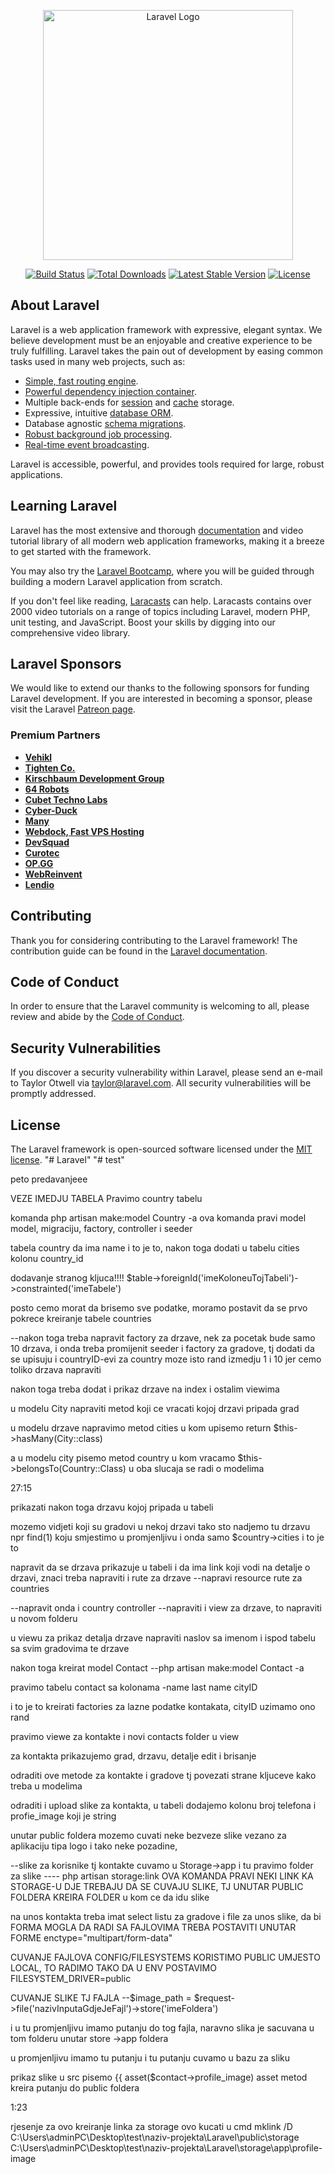<p align="center"><a href="https://laravel.com" target="_blank"><img src="https://raw.githubusercontent.com/laravel/art/master/logo-lockup/5%20SVG/2%20CMYK/1%20Full%20Color/laravel-logolockup-cmyk-red.svg" width="400" alt="Laravel Logo"></a></p>

<p align="center">
<a href="https://github.com/laravel/framework/actions"><img src="https://github.com/laravel/framework/workflows/tests/badge.svg" alt="Build Status"></a>
<a href="https://packagist.org/packages/laravel/framework"><img src="https://img.shields.io/packagist/dt/laravel/framework" alt="Total Downloads"></a>
<a href="https://packagist.org/packages/laravel/framework"><img src="https://img.shields.io/packagist/v/laravel/framework" alt="Latest Stable Version"></a>
<a href="https://packagist.org/packages/laravel/framework"><img src="https://img.shields.io/packagist/l/laravel/framework" alt="License"></a>
</p>

## About Laravel

Laravel is a web application framework with expressive, elegant syntax. We believe development must be an enjoyable and creative experience to be truly fulfilling. Laravel takes the pain out of development by easing common tasks used in many web projects, such as:

- [Simple, fast routing engine](https://laravel.com/docs/routing).
- [Powerful dependency injection container](https://laravel.com/docs/container).
- Multiple back-ends for [session](https://laravel.com/docs/session) and [cache](https://laravel.com/docs/cache) storage.
- Expressive, intuitive [database ORM](https://laravel.com/docs/eloquent).
- Database agnostic [schema migrations](https://laravel.com/docs/migrations).
- [Robust background job processing](https://laravel.com/docs/queues).
- [Real-time event broadcasting](https://laravel.com/docs/broadcasting).

Laravel is accessible, powerful, and provides tools required for large, robust applications.

## Learning Laravel

Laravel has the most extensive and thorough [documentation](https://laravel.com/docs) and video tutorial library of all modern web application frameworks, making it a breeze to get started with the framework.

You may also try the [Laravel Bootcamp](https://bootcamp.laravel.com), where you will be guided through building a modern Laravel application from scratch.

If you don't feel like reading, [Laracasts](https://laracasts.com) can help. Laracasts contains over 2000 video tutorials on a range of topics including Laravel, modern PHP, unit testing, and JavaScript. Boost your skills by digging into our comprehensive video library.

## Laravel Sponsors

We would like to extend our thanks to the following sponsors for funding Laravel development. If you are interested in becoming a sponsor, please visit the Laravel [Patreon page](https://patreon.com/taylorotwell).

### Premium Partners

- **[Vehikl](https://vehikl.com/)**
- **[Tighten Co.](https://tighten.co)**
- **[Kirschbaum Development Group](https://kirschbaumdevelopment.com)**
- **[64 Robots](https://64robots.com)**
- **[Cubet Techno Labs](https://cubettech.com)**
- **[Cyber-Duck](https://cyber-duck.co.uk)**
- **[Many](https://www.many.co.uk)**
- **[Webdock, Fast VPS Hosting](https://www.webdock.io/en)**
- **[DevSquad](https://devsquad.com)**
- **[Curotec](https://www.curotec.com/services/technologies/laravel/)**
- **[OP.GG](https://op.gg)**
- **[WebReinvent](https://webreinvent.com/?utm_source=laravel&utm_medium=github&utm_campaign=patreon-sponsors)**
- **[Lendio](https://lendio.com)**

## Contributing

Thank you for considering contributing to the Laravel framework! The contribution guide can be found in the [Laravel documentation](https://laravel.com/docs/contributions).

## Code of Conduct

In order to ensure that the Laravel community is welcoming to all, please review and abide by the [Code of Conduct](https://laravel.com/docs/contributions#code-of-conduct).

## Security Vulnerabilities

If you discover a security vulnerability within Laravel, please send an e-mail to Taylor Otwell via [taylor@laravel.com](mailto:taylor@laravel.com). All security vulnerabilities will be promptly addressed.

## License

The Laravel framework is open-sourced software licensed under the [MIT license](https://opensource.org/licenses/MIT).
"# Laravel" 
"# test" 




peto predavanjeee

VEZE IMEDJU TABELA
Pravimo country tabelu

komanda php artisan make:model Country -a
ova komanda pravi model model, migraciju, factory, controller i seeder

tabela country da ima name i to je to, nakon toga dodati u tabelu cities kolonu country_id

dodavanje stranog kljuca!!!!
$table->foreignId('imeKoloneuTojTabeli')->constrainted('imeTabele')

posto cemo morat da brisemo sve podatke, moramo postavit da se prvo pokrece kreiranje tabele countries

--nakon toga treba napravit factory za drzave, nek za pocetak bude samo 10 drzava, i onda treba promijenit seeder i factory za gradove, tj dodati da se upisuju i countryID-evi
za country moze isto rand izmedju 1 i 10 jer cemo toliko drzava napraviti

nakon toga treba dodat i prikaz drzave na index i ostalim viewima

u modelu City napraviti metod koji ce vracati kojoj drzavi pripada grad

u modelu drzave napravimo metod cities u kom upisemo return $this->hasMany(City::class)

a u modelu city pisemo metod country u kom vracamo $this->belongsTo(Country::Class) u oba slucaja se radi o modelima 

27:15


prikazati nakon toga drzavu kojoj pripada u tabeli

mozemo vidjeti koji su gradovi u nekoj drzavi tako sto nadjemo tu drzavu npr find(1) koju smjestimo u promjenljivu i onda samo $country->cities i to je to

napravit da se drzava prikazuje u tabeli i da ima link koji vodi na detalje o drzavi, znaci treba napraviti i rute za drzave 
--napravi resource rute za countries

--napravit onda i country controller 
--napraviti i view za drzave, to napraviti u novom folderu

u viewu za prikaz detalja drzave napraviti naslov sa imenom i ispod tabelu sa svim gradovima te drzave


nakon toga kreirat model Contact
--php artisan make:model Contact -a

pravimo tabelu contact sa kolonama 
-name
last name
cityID

i to je to
kreirati factories za lazne podatke kontakata, cityID uzimamo ono rand

pravimo viewe za kontakte i novi contacts folder u view

za kontakta prikazujemo grad, drzavu, detalje edit i brisanje

odraditi ove metode za kontakte i gradove tj povezati strane kljuceve kako treba u modelima

odraditi i upload slike za kontakta, u tabeli dodajemo kolonu broj telefona i profie_image koji je string

unutar public foldera mozemo cuvati neke bezveze slike vezano za aplikaciju tipa logo i tako neke pozadine,

--slike za korisnike tj kontakte cuvamo u Storage->app i tu pravimo folder za slike 
---- php artisan storage:link OVA KOMANDA PRAVI NEKI LINK KA STORAGE-U DJE TREBAJU DA SE CUVAJU SLIKE, TJ UNUTAR PUBLIC FOLDERA KREIRA FOLDER u kom ce da idu slike

na unos kontakta treba imat select listu za gradove i file za unos slike, da bi FORMA MOGLA DA RADI SA FAJLOVIMA TREBA POSTAVITI UNUTAR FORME enctype="multipart/form-data"

CUVANJE FAJLOVA
CONFIG/FILESYSTEMS KORISTIMO PUBLIC UMJESTO LOCAL, TO RADIMO TAKO DA U ENV  POSTAVIMO FILESYSTEM_DRIVER=public


CUVANJE SLIKE TJ FAJLA
--$image_path = $request->file('nazivInputaGdjeJeFajl')->store('imeFoldera')

i u tu promjenljivu imamo putanju do tog fajla, naravno slika je sacuvana u tom folderu unutar store ->app foldera

u promjenljivu imamo tu putanju i tu putanju cuvamo u bazu za sliku

prikaz slike u src pisemo {{ asset($contact->profile_image) asset metod kreira putanju do public foldera



1:23


rjesenje za ovo kreiranje linka za storage ovo kucati u cmd 
mklink /D C:\Users\adminPC\Desktop\test\naziv-projekta\Laravel\public\storage C:\Users\adminPC\Desktop\test\naziv-projekta\Laravel\storage\app\profile-image

